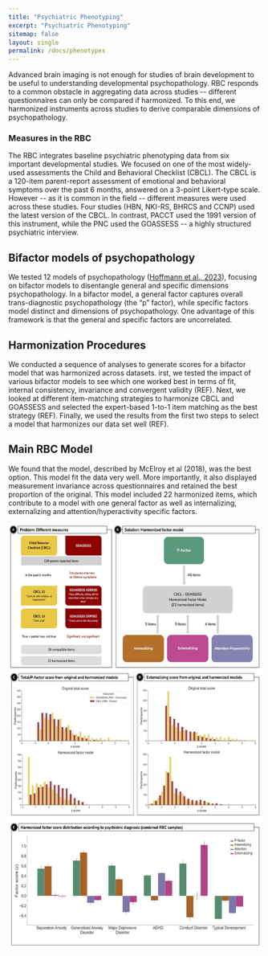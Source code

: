```yaml
---
title: "Psychiatric Phenotyping"
excerpt: "Psychiatric Phenotyping"
sitemap: false
layout: single
permalink: /docs/phenotypes
---
```


 Advanced brain imaging is not enough for studies of brain development to be useful to understanding developmental psychopathology.  RBC responds to a common obstacle in aggregating data across studies -- different questionnaires can only be compared if harmonized.  To this end, we harmonized instruments across studies to derive comparable dimensions of psychopathology.  
 

### Measures in the RBC
The RBC integrates baseline psychiatric phenotyping data from six important developmental studies. We focused on one of the most widely-used assessments the Child and Behavioral Checklist (CBCL).  The CBCL is a 120-item parent-report assessment of emotional and behavioral symptoms over the past 6 months, answered on a 3-point Likert-type scale.  However -- as it is common in the field -- different measures were used across these studies. Four studies (HBN, NKI-RS, BHRCS and CCNP) used the latest version of the CBCL. In contrast, PACCT used the 1991 version of this instrument, while the PNC used the GOASSESS -- a highly structured psychiatric interview. 
 
## Bifactor models of psychopathology
We tested 12 models of psychopathology ([Hoffmann et al., 2023](https://www.ncbi.nlm.nih.gov/pmc/articles/PMC10485343/)), focusing on bifactor models to disentangle general and specific dimensions psychopathology. In a bifactor model, a general factor captures overall trans-diagnostic psychopathology (the “p” factor), while specific factors model distinct and dimensions of psychopathology. One advantage of this framework is that the general and specific factors are uncorrelated.  

## Harmonization Procedures
We conducted a sequence of analyses to generate scores for a bifactor model that was harmonized across datasets.  irst, we tested the impact of various bifactor models to see which one worked best in terms of fit, internal consistency, invariance and convergent validity (REF). Next, we looked at different item-matching strategies to harmonize CBCL and GOASSESS and selected the expert-based 1-to-1 item matching as the best strategy (REF). Finally, we used the results from the first two steps to select a model that harmonizes our data set well (REF). 

## Main RBC Model 
We found that the model, described by McElroy et al (2018), was the best option.  This model fit the data very well.  More importantly, it also displayed measurement invariance across questionnaires and retained the best proportion of the original.  This model included 22 harmonized items, which contribute to a model with one general factor as well as internalizing, externalizing and attention/hyperactivity specific factors.



<div style="text-align: center;">
     <img src="/assets/images/misc/Figure_Harmonization_v1.png" width="850" height="850" />
</div>